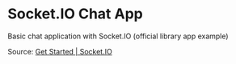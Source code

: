 # Socket.IO Chat App

Basic chat application with Socket.IO (official library app example)

Source: [Get Started | Socket.IO](https://socket.io/get-started/chat)
